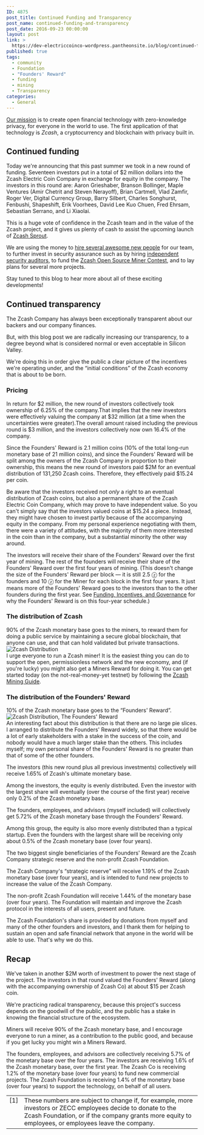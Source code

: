 ```yaml
---
ID: 4875
post_title: Continued Funding and Transparency
post_name: continued-funding-and-transparency
post_date: 2016-09-23 00:00:00
layout: post
link: >
  https://dev-electriccoinco-wordpress.pantheonsite.io/blog/continued-funding-and-transparency/
published: true
tags:
  - community
  - Foundation
  - "Founders' Reward"
  - funding
  - mining
  - Transparency
categories:
  - General
---
```

<a class="reference external" href="/blog/helloworld/">Our mission</a> is to create open financial technology with zero-knowledge privacy, for everyone in the world to use. The first application of that technology is <em>Zcash</em>, a cryptocurrency and blockchain with privacy built in.
<div id="continued-funding" class="section">
<h2>Continued funding</h2>
Today we're announcing that this past summer we took in a new round of funding. Seventeen investors put in a total of $2 million dollars into the Zcash Electric Coin Company in exchange for equity in the company. The investors in this round are: Aaron Grieshaber, Branson Bollinger, Maple Ventures (Amir Chetrit and Steven Nerayoff), Brian Cartmell, Vlad Zamfir, Roger Ver, Digital Currency Group, Barry Silbert, Charles Songhurst, Fenbushi, Shapeshift, Erik Voorhees, David Lee Kuo Chuen, Fred Ehrsam, Sebastian Serrano, and Li Xiaolai.

This is a huge vote of confidence in the Zcash team and in the value of the Zcash project, and it gives us plenty of cash to assist the upcoming launch of <a class="reference external" href="/blog/sprout-roadmap/">Zcash Sprout</a>.

We are using the money to <a class="reference external" href="/blog/september-2016-new-hire-post/">hire several awesome new people</a> for our team, to further invest in security assurance such as by hiring <a class="reference external" href="/blog/auditing-zcash/">independent security auditors</a>, to fund the <a class="reference external" href="http://zcashminers.org/">Zcash Open Source Miner Contest</a>, and to lay plans for several more projects.

Stay tuned to this blog to hear more about all of these exciting developments!

</div>
<div id="continued-transparency" class="section">
<h2>Continued transparency</h2>
The Zcash Company has always been exceptionally transparent about our backers and our company finances.

But, with this blog post we are radically increasing our transparency, to a degree beyond what is considered normal or even acceptable in Silicon Valley.

We're doing this in order give the public a clear picture of the incentives we're operating under, and the “initial conditions” of the Zcash economy that is about to be born.
<div id="pricing" class="section">
<h3>Pricing</h3>
In return for $2 million, the new round of investors collectively took ownership of 6.25% of the company.That implies that the new investors were effectively valuing the company at $32 million (at a time when the uncertainties were greater).The overall amount raised including the previous round is $3 million, and the investors collectively now own 16.4% of the company.

Since the Founders' Reward is 2.1 million coins (10% of the total long-run monetary base of 21 million coins), and since the Founders' Reward will be split among the owners of the Zcash Company in proportion to their ownership, this means the new round of investors paid $2M for an eventual distribution of 131,250 Zcash coins. Therefore, they effectively paid $15.24 per coin.

Be aware that the investors received not <em>only</em> a right to an eventual distribution of Zcash coins, but also a permanent share of the Zcash Electric Coin Company, which may prove to have independent value. So you can't simply say that the investors valued coins at $15.24 a piece. Instead, they might have chosen to invest partly because of the accompanying equity in the company. From my personal experience negotiating with them, there were a variety of attitudes, with the majority of them more interested in the coin than in the company, but a substantial minority the other way around.

The investors will receive their share of the Founders' Reward over the first year of mining. The rest of the founders will receive their share of the Founders' Reward over the first four years of mining. (This doesn't change the size of the Founders' Reward per block — it is still 2.5 ⓩ for the founders and 10 ⓩ for the Miner for each block in the first four years. It just means more of the Founders' Reward goes to the investors than to the other founders during the first year. See <a class="reference external" href="/blog/funding/">Funding, Incentives, and Governance</a> for why the Founders' Reward is on this four-year schedule.)

</div>
<div id="the-distribution-of-zcash" class="section">
<h3>The distribution of Zcash</h3>
90% of the Zcash monetary base goes to the miners, to reward them for doing a public service by maintaining a secure global blockchain, that anyone can use, and that can hold validated but private transactions.
<div class="figure align-center" style="width: 75%;"><img class="zecc-blog-inline-image" src="/wp-content/uploads/2016/09/founders-reward-1-v3.png" alt="Zcash Distribution"></div>
I urge everyone to run a Zcash miner! It is the easiest thing you can do to support the open, permissionless network and the new economy, and (if you're lucky) you might also get a Miners Reward for doing it. You can get started today (on the not-real-money-yet testnet) by following the <a class="reference external" href="https://zcash.readthedocs.io/en/latest/rtd_pages/zcash_mining_guide.html">Zcash Mining Guide</a>.

</div>
<div id="the-distribution-of-the-founders-reward" class="section">
<h3>The distribution of the Founders' Reward</h3>
10% of the Zcash monetary base goes to the “Founders' Reward”.
<div class="figure align-center" style="width: 75%;"><img class="zecc-blog-inline-image" src="/wp-content/uploads/2016/09/founders-reward-2-v7.png" alt="Zcash Distribution, The Founders' Reward"></div>
An interesting fact about this distribution is that there are no large pie slices. I arranged to distribute the Founders' Reward widely, so that there would be a lot of early stakeholders with a stake in the success of the coin, and nobody would have a much larger stake than the others. This includes myself; my own personal share of the Founders' Reward is no greater than that of some of the other founders.

The investors (this new round plus all previous investments) collectively will receive 1.65% of Zcash's ultimate monetary base.

Among the investors, the equity is evenly distributed. Even the investor with the largest share will eventually (over the course of the first year) receive only 0.2% of the Zcash monetary base.

The founders, employees, and advisors (myself included) will collectively get 5.72% of the Zcash monetary base through the Founders' Reward.

Among this group, the equity is also more evenly distributed than a typical startup. Even the founders with the largest share will be receiving only about 0.5% of the Zcash monetary base (over four years).

The two biggest single beneficiaries of the Founders' Reward are the Zcash Company strategic reserve and the non-profit Zcash Foundation.

The Zcash Company's “strategic reserve” will receive 1.19% of the Zcash monetary base (over four years), and is intended to fund new projects to increase the value of the Zcash Company.

The non-profit Zcash Foundation will receive 1.44% of the monetary base (over four years). The Foundation will maintain and improve the Zcash protocol in the interests of all users, present and future.

The Zcash Foundation's share is provided by donations from myself and many of the other founders and investors, and I thank them for helping to sustain an open and safe financial network that anyone in the world will be able to use. That's why we do this.

</div>
</div>
<div id="recap" class="section">
<h2>Recap</h2>
We've taken in another $2M worth of investment to power the next stage of the project. The investors in that round valued the Founders' Reward (along with the accompanying ownership of Zcash Co) at about $15 per Zcash coin.

We're practicing radical transparency, because this project's success depends on the goodwill of the public, and the public has a stake in knowing the financial structure of the ecosystem.

Miners will receive 90% of the Zcash monetary base, and I encourage everyone to run a miner, as a contribution to the public good, and because if you get lucky you might win a Miners Reward.

The founders, employees, and advisors are collectively receiving 5.7% of the monetary base over the four years. The investors are receiving 1.6% of the Zcash monetary base, over the first year. The Zcash Co is receiving 1.2% of the monetary base (over four years) to fund new commercial projects. The Zcash Foundation is receiving 1.4% of the monetary base (over four years) to support the technology, on behalf of all users.
<table id="id1" class="docutils footnote" frame="void" rules="none">
<colgroup>
<col class="label">
<col></colgroup>
<tbody valign="top">
<tr>
<td class="label">[1]</td>
<td>These numbers are subject to change if, for example, more investors or ZECC employees decide to donate to the Zcash Foundation, or if the company grants more equity to employees, or employees leave the company.</td>
</tr>
</tbody>
</table>
</div>
